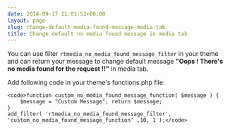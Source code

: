 ```yaml
---
date: 2014-09-17 11:01:53+00:00
layout: page
slug: change-default-media-found-message-media-tab
title: Change default no media found message in media tab
---
```


You can use filter `rtmedia_no_media_found_message_filter` in your theme and can return your message to change default message **"Oops ! There's no media found for the request !!"** in media tab.

Add following code in your theme's functions.php file:

    
    <code>function custom_no_media_found_message_function( $message ) { 
        $message = "Custom Message"; return $message; 
    }
    add_filter( 'rtmedia_no_media_found_message_filter', 'custom_no_media_found_message_function' ,10, 1 );</code>
